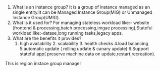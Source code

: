 1. What is an instance group?
   It is a group of instance managed as an single entity.It can be Managed Instance Group(MIG) or Unmanaged Instance Group(UMIG).
2. What is it used for?
   For managing stateless workload like:- website (frontend  & processing,batch processing,imgae processing),Stateful workload like:-datase,long running tasks,legacy apps.
3. What are the benefits it provides?
   1. high availability 2. scalability 3. health checks 4.load balancing 5.automatic update ( rolling update & canary update) 6.Support stateful app( preserve machine data
      on update,restart,recreation).



This is region instace group manager